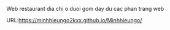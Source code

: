 Web restaurant dia chi o duoi gom day du cac phan trang web

URL:https://minhhieungo2kxx.github.io/Minhhieungo/
